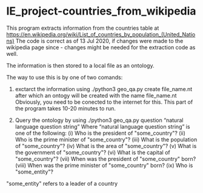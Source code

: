 # IE_project-countries_from_wikipedia

This program extracts information from the countries table at
https://en.wikipedia.org/wiki/List_of_countries_by_population_(United_Nations)
The code is correct as of 13 Jul 2020, if changes were made to the wikipedia page since - changes might be needed for the extraction code as well.

The information is then stored to a local file as an ontology.

The way to use this is by one of two comands:
1. exctarct the information using ./python3 geo_qa.py create file_name.nt
  after which an ontogy will be created with the name file_name.nt
  Obviously, you need to be conected to the internet for this.
  This part of the program takes 10-20 minutes to run.
  
2. Query the ontology by using ./python3 geo_qa.py question “natural language question string”
  Where “natural language question string” is one of the following:
  (i) Who is the president of "some_country"?
  (ii) Who is the prime minister of "some_country"?
  (iii) What is the population of "some_country"?
  (iv) What is the area of "some_country"?
  (v) What is the government of "some_country"?
  (vi) What is the capital of "some_country"?
  (vii) When was the president of "some_country" born?
  (viii) When was the prime minister of "some_country" born?
  (ix) Who is "some_entity"?
  
  "some_entity" refers to a leader of a country

